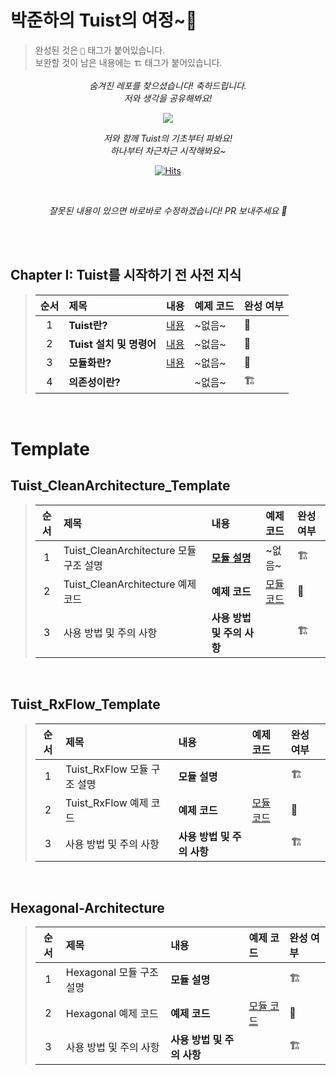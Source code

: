 # 박준하의 Tuist의 여정~🏃

> 완성된 것은 `🖤` 태그가 붙어있습니다. <br>
> 보완할 것이 남은 내용에는 `🏗️` 태그가 붙어있습니다.

<div align=center>

 <i> 숨겨진 레포를 찾으셨습니다! 축하드립니다. </i>  
 <i>  저와 생각을 공유해봐요!  </i>  
  
<img src="https://media.giphy.com/media/v1.Y2lkPTc5MGI3NjExbjJsYTBmd2Exc2JtYnUxcm8xdW9yb3lubjlyZjhpNGQ5MDhieXZlOSZlcD12MV9pbnRlcm5hbF9naWZfYnlfaWQmY3Q9Zw/DyQrKMpqkAhNHZ1iWe/giphy.gif">

 <i> 저와 함께 Tuist의 기초부터 파봐요! </i>  
 <i> 하나부터 차근차근 시작해봐요~ </i>  

 [![Hits](https://hits.seeyoufarm.com/api/count/incr/badge.svg?url=https%3A%2F%2Fgithub.com%2Fjjunhaa0211%2FTuist-Junha&count_bg=%23A66E30&title_bg=%23000000&icon=smugmug.svg&icon_color=%23925833&title=hits&edge_flat=false)](https://hits.seeyoufarm.com)
 
 </br>
  
 <i> 잘못된 내용이 있으면 바로바로 수정하겠습니다! PR 보내주세요 👐 </i>
  
</div>

</br>

<br>

## **Chapter I: Tuist를 시작하기 전 사전 지식**
  > | 순서 | 제목 | 내용 | 예제 코드 | 완성 여부 |
  > |:---:| :--- | :--- | :--- | :--- |
  > |1|**Tuist란?** | [내용](https://github.com/jjunhaa0211/Tuist-Junha/blob/main/Chapter%20I/1.md) | ~없음~ | 🖤 |
  > |2|**Tuist 설치 및 명령어** | [내용](https://github.com/jjunhaa0211/Tuist-Junha/blob/main/Chapter%20I/2.md) | ~없음~ | 🖤 |
  > |3|**모듈화란?** | [내용](https://github.com/jjunhaa0211/Tuist-Junha/blob/main/Chapter%20I/3.md) | ~없음~ | 🖤 |
  > |4|**의존성이란?** |  | ~없음~ | 🏗️ |

<br>

# Template

## **Tuist_CleanArchitecture_Template**
  > | 순서 | 제목 | 내용 | 예제 코드 | 완성 여부 |
  > |:---:| :--- | :--- | :--- | :--- |
  > |1| Tuist_CleanArchitecture 모듈 구조 설명 | **[모듈 설명](https://github.com/jjunhaa0211/Tuist-Junha/blob/main/Tuist_CleanArchitecture_Template/Tuist_CleanArchitecture_Template_explanation.md)** | ~없음~ | 🏗️ |
  > |2|Tuist_CleanArchitecture 예제 코드 | **예제 코드** | [모듈 코드](https://github.com/jjunhaa0211/Tuist-Junha/tree/main/Tuist_CleanArchitecture_Template)  | 🖤 |
  > |3| 사용 방법 및 주의 사항 | **사용 방법 및 주의 사항** |  | 🏗️ |

<br>

## **Tuist_RxFlow_Template**
  > | 순서 | 제목 | 내용 | 예제 코드 | 완성 여부 |
  > |:---:| :--- | :--- | :--- | :--- |
  > |1| Tuist_RxFlow 모듈 구조 설명 | **모듈 설명** |  | 🏗️ |
  > |2| Tuist_RxFlow 예제 코드 | **예제 코드** | [모듈 코드](https://github.com/jjunhaa0211/Tuist-Junha/tree/main/Tuist_RxFlow_Template)  | 🖤 |
  > |3| 사용 방법 및 주의 사항 | **사용 방법 및 주의 사항** |  | 🏗️ |

<br>

## **Hexagonal-Architecture**
  > | 순서 | 제목 | 내용 | 예제 코드 | 완성 여부 |
  > |:---:| :--- | :--- | :--- | :--- |
  > |1| Hexagonal 모듈 구조 설명 | **모듈 설명** |  | 🏗️ |
  > |2| Hexagonal 예제 코드 | **예제 코드** | [모듈 코드](https://github.com/jjunhaa0211/Tuist-Junha/tree/main/Hexagonal-Architecture)  | 🖤 |
  > |3| 사용 방법 및 주의 사항 | **사용 방법 및 주의 사항** |  | 🏗️ |

